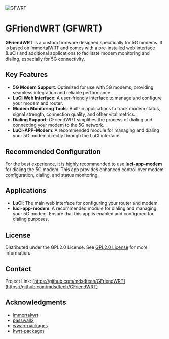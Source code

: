 
![GFWRT](https://github.com/user-attachments/assets/1bbb11c8-1c6c-4af9-9487-d8332ee00547)

# GFriendWRT (GFWRT)
**GFriendWRT** is a custom firmware designed specifically for 5G modems. It is based on ImmortalWRT and comes with a pre-installed web interface (LuCI) and additional applications to facilitate modem monitoring and dialing, especially for 5G connectivity.

## Key Features

- **5G Modem Support**: Optimized for use with 5G modems, providing seamless integration and reliable performance.
- **LuCI Web Interface**: A user-friendly interface to manage and configure your modem and router.
- **Modem Monitoring Tools**: Built-in applications to track modem status, signal strength, connection quality, and other vital metrics.
- **Dialing Support**: GFriendWRT simplifies the process of dialing and connecting your modem to the 5G network.
- **LuCI-APP-Modem**: A recommended module for managing and dialing your 5G modem directly through the LuCI interface.

## Recommended Configuration

For the best experience, it is highly recommended to use **luci-app-modem** for dialing the 5G modem. This app provides enhanced control over modem configuration, dialing, and status monitoring.

## Applications

- **LuCI**: The main web interface for configuring your router and modem.
- **luci-app-modem**: A recommended module for dialing and managing your 5G modem. Ensure that this app is enabled and configured for dialing purposes.

## License
Distributed under the GPL2.0 License. See [GPL2.0 License](https://github.com/mdsdtech/GFriendWRT/tree/main?tab=GPL-2.0-1-ov-file) for more information.

## Contact
Project Link: [https://github.com/mdsdtech/GFriendWRT](https://github.com/mdsdtech/GFriendWRT)

## Acknowledgments
- [immortalwrt](https://github.com/immortalwrt/immortalwrt)
- [passwall2](https://github.com/xiaorouji/openwrt-passwall2)
- [wwan-packages](https://github.com/immortalwrt/wwan-packages)
- [kwrt-packages](https://github.com/kiddin9/kwrt-packages)
